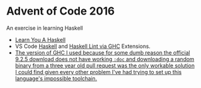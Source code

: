 # Advent of Code 2016

An exercise in learning Haskell

- [Learn You A Haskell](http://learnyouahaskell.com/chapters)
- VS Code [Haskell](https://marketplace.visualstudio.com/items?itemName=justusadam.language-haskell) and [Haskell Lint via GHC](https://marketplace.visualstudio.com/items?itemName=dramforever.vscode-ghc-simple) Extensions.
- [The version of GHC I used because for some dumb reason the official 9.2.5 download does not have working `:doc` and downloading a random binary from a three year old pull request was the only workable solution I could find given every other problem I've had trying to set up this language's impossible toolchain.](https://gitlab.haskell.org/ghc/ghc/-/issues/16415)